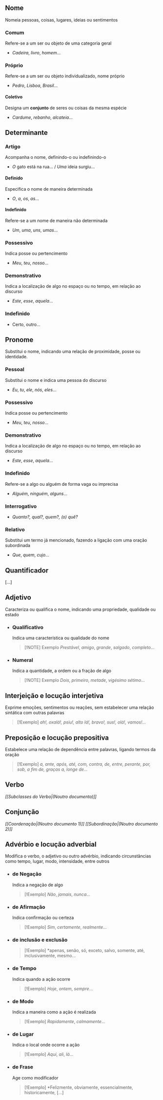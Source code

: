 ## Nome
Nomeia pessoas, coisas, lugares, ideias ou sentimentos  
### Comum
Refere-se a um ser ou objeto de uma categoria geral  
- *Cadeira*, *livro*, *homem*...
### Próprio
Refere-se a um ser ou objeto individualizado, nome próprio  
- *Pedro*, *Lisboa*, *Brasil*...
#### Coletivo
Designa um **conjunto** de seres ou coisas da mesma espécie  
- *Cardume*, *rebanho*, *alcateia*...
## Determinante
### Artigo
Acompanha o nome, definindo-o ou indefinindo-o  
- *O* gato está na rua... / *Uma* ideia surgiu...
#### Definido
Especifica o nome de maneira determinada  
- *O*, *a*, *os*, *as*...
#### Indefinido
Refere-se a um nome de maneira não determinada  
- *Um*, *uma*, *uns*, *umas*...
### Possessivo
Indica posse ou pertencimento  
- *Meu*, *teu*, *nosso*...
### Demonstrativo
Indica a localização de algo no espaço ou no tempo, em relação ao discurso  
- *Este*, *esse*, *aquela*...
### Indefinido
- Certo, outro...
###
## Pronome
Substitui o nome, indicando uma relação de proximidade, posse ou identidade.
### Pessoal
Substitui o nome e indica uma pessoa do discurso  
- *Eu*, *tu*, *ele*, *nós*, *eles*...
### Possessivo
Indica posse ou pertencimento  
- *Meu*, *teu*, *nosso*...
### Demonstrativo
Indica a localização de algo no espaço ou no tempo, em relação ao discurso  
- *Este*, *esse*, *aquela*...
### Indefinido
Refere-se a algo ou alguém de forma vaga ou imprecisa  
- *Alguém*, *ninguém*, *alguns*...
### Interrogativo
- *Quanto?, qual?, quem?, (o) quê?*
### Relativo
Substitui um termo já mencionado, fazendo a ligação com uma oração subordinada  
- *Que*, *quem*, *cujo*...
## Quantificador
[...]
## Adjetivo
Caracteriza ou qualifica o nome, indicando uma propriedade, qualidade ou estado  
- ### Qualificativo
	Indica uma característica ou qualidade do nome  
	>[!NOTE] Exemplo
	>*Prestável*, *amigo*, *grande*, *salgado*, *completo*...

- ### Numeral
	Indica a quantidade, a ordem ou a fração de algo  
	>[!NOTE] Exemplo
 *Dois*, *primeiro*, *metade*, *vigésimo sétimo*...

## Interjeição e locução interjetiva
Exprime emoções, sentimentos ou reações, sem estabelecer uma relação sintática com outras palavras  

> [!Exemplo]
> *ah!, oxalá!, psiu!, alto lá!, bravo!, sus!, olá!, vamos!...*

## Preposição e locução prepositiva
Estabelece uma relação de dependência entre palavras, ligando termos da oração  

> [!Exemplo]
> *a, ante, após, até, com, contra, de, entre, perante, por, sob, a fim de, graças a, longe de...*

## Verbo
*[[Subclasses do Verbo|(Noutro documento)]]*
## Conjunção
*[[Coordenação|(Noutro documento 1)]]*
*[[Subordinação|(Noutro documento 2)]]*
## Advérbio e locução adverbial
Modifica o verbo, o adjetivo ou outro advérbio, indicando circunstâncias como tempo, lugar, modo, intensidade, entre outros  
- ### de Negação
	Indica a negação de algo
	>[!Exemplo]
	>*Não*, *jamais*, *nunca*...

- ### de Afirmação
	Indica confirmação ou certeza  
	>[!Exemplo]
	>*Sim*, *certamente*, *realmente*...

- ### de inclusão e exclusão
	>[!Exemplo]
	>*apenas, senão, só, exceto, salvo, somente, até, inclusivamente, mesmo...

- ### de Tempo
	Indica quando a ação ocorre  
	>[!Exemplo]
	>*Hoje*, *ontem*, *sempre*...

- ### de Modo
	Indica a maneira como a ação é realizada  
	>[!Exemplo]
	>*Rapidamente*, *calmamente*...
- ### de Lugar
	Indica o local onde ocorre a ação  
	>[!Exemplo]
	>*Aqui*, *ali*, *lá*...

- ### de Frase
	Age como modificador
	>[!Exemplo]
	>*Felizmente, obviamente, essencialmente, historicamente,
[...]